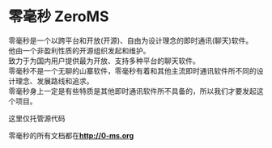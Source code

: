 零毫秒 ZeroMS
==========

零毫秒是一个以跨平台和开放(开源)、自由为设计理念的即时通讯(聊天)软件。    
他由一个非盈利性质的开源组织发起和维护。    
致力于为国内用户提供最为开放、支持多种平台的聊天软件。    
零毫秒不是一个无聊的山寨软件，零毫秒有着和其他主流即时通讯软件所不同的设计理念、发展路线和追求。    
零毫秒身上一定是有些特质是其他即时通讯软件所不具备的，所以我们才要发起这个项目。  
  
这里仅托管源代码  
  
零毫秒的所有文档都在**http://0-ms.org**  
